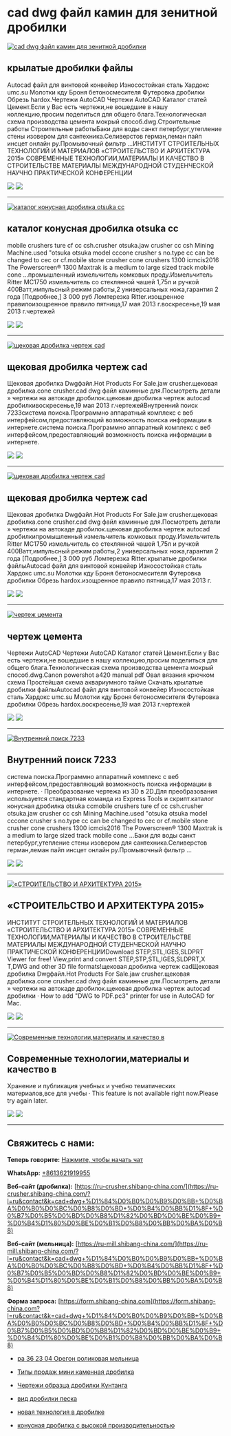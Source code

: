 # cad dwg файл камин для зенитной дробилки

<a href="https://swt.shibang-china.com/?l=ru&img&k=cad+dwg+%D1%84%D0%B0%D0%B9%D0%BB+%D0%BA%D0%B0%D0%BC%D0%B8%D0%BD+%D0%B4%D0%BB%D1%8F+%D0%B7%D0%B5%D0%BD%D0%B8%D1%82%D0%BD%D0%BE%D0%B9+%D0%B4%D1%80%D0%BE%D0%B1%D0%B8%D0%BB%D0%BA%D0%B8" target="_blank">![cad dwg файл камин для зенитной дробилки](http://static.shibang-china.com/all-800x300/999.jpg)</a>

## крылатые дробилки файлы
Autocad файл для винтовой конвейер Износостойкая сталь Хардокс umc.su Молотки кду Броня бетоносмесителя Футеровка дробилки Обрезь hardox.Чертежи AutoCAD Чертежи AutoCAD Каталог статей Цемент.Если у Вас есть чертежи,не вошедшие в нашу коллекцию,просим поделиться для общего блага.Технологическая схема производства цемента мокрый способ.dwg.Строительные работы Строительные работыБаки для воды санкт петербург,утепление стены изовером для сантехника.Селиверстов герман,леман пайп инсцет онлайн ру.Промывочный фильтр …ИНСТИТУТ СТРОИТЕЛЬНЫХ ТЕХНОЛОГИЙ И МАТЕРИАЛОВ &#171;СТРОИТЕЛЬСТВО И АРХИТЕКТУРА 2015&#187; СОВРЕМЕННЫЕ ТЕХНОЛОГИИ,МАТЕРИАЛЫ И КАЧЕСТВО В СТРОИТЕЛЬСТВЕ МАТЕРИАЛЫ МЕЖДУНАРОДНОЙ СТУДЕНЧЕСКОЙ НАУЧНО ПРАКТИЧЕСКОЙ КОНФЕРЕНЦИИ


<a href="https://whatsapp.shibangsoft.com/WhatsApp.php" target="_blank" title="WhatsApp">![](http://static.shibang-china.com/icon/whatsapp.png)</a> <a href="https://swt.shibang-china.com/?l=ru&icon&k=cad+dwg+%D1%84%D0%B0%D0%B9%D0%BB+%D0%BA%D0%B0%D0%BC%D0%B8%D0%BD+%D0%B4%D0%BB%D1%8F+%D0%B7%D0%B5%D0%BD%D0%B8%D1%82%D0%BD%D0%BE%D0%B9+%D0%B4%D1%80%D0%BE%D0%B1%D0%B8%D0%BB%D0%BA%D0%B8" target="_blank">![](http://static.shibang-china.com/icon/chat-ru.png)</a>

---

<a href="https://swt.shibang-china.com/?l=ru&img&k=cad+dwg+%D1%84%D0%B0%D0%B9%D0%BB+%D0%BA%D0%B0%D0%BC%D0%B8%D0%BD+%D0%B4%D0%BB%D1%8F+%D0%B7%D0%B5%D0%BD%D0%B8%D1%82%D0%BD%D0%BE%D0%B9+%D0%B4%D1%80%D0%BE%D0%B1%D0%B8%D0%BB%D0%BA%D0%B8" target="_blank">![каталог конусная дробилка otsuka cc](http://static.shibang-china.com/all-800x300/360.jpg)</a>

## каталог конусная дробилка otsuka cc
mobile crushers ture cf cc csh.crusher otsuka.jaw crusher cc csh Mining Machine.used &quot;otsuka otsuka model cccone crusher s no.type cc can be changed to cec or cf.mobile stone crusher cone crushers 1300 icmcis2016 The Powerscreen&#174; 1300 Maxtrak is a medium to large sized track mobile cone …промышленный измельчитель комковых проду.Измельчитель Ritter MC1750 измельчитель со стеклянной чашей 1,75л и ручкой 400Ватт,импульсный режим работы,2 универсальных ножа,гарантия 2 года [Подробнее,] 3 000 руб Ломтерезка Ritter.изощренное правилоизощренное правило пятница,17 мая 2013 г.воскресенье,19 мая 2013 г.чертежей


<a href="https://whatsapp.shibangsoft.com/WhatsApp.php" target="_blank" title="WhatsApp">![](http://static.shibang-china.com/icon/whatsapp.png)</a> <a href="https://swt.shibang-china.com/?l=ru&icon&k=cad+dwg+%D1%84%D0%B0%D0%B9%D0%BB+%D0%BA%D0%B0%D0%BC%D0%B8%D0%BD+%D0%B4%D0%BB%D1%8F+%D0%B7%D0%B5%D0%BD%D0%B8%D1%82%D0%BD%D0%BE%D0%B9+%D0%B4%D1%80%D0%BE%D0%B1%D0%B8%D0%BB%D0%BA%D0%B8" target="_blank">![](http://static.shibang-china.com/icon/chat-ru.png)</a>

---

<a href="https://swt.shibang-china.com/?l=ru&img&k=cad+dwg+%D1%84%D0%B0%D0%B9%D0%BB+%D0%BA%D0%B0%D0%BC%D0%B8%D0%BD+%D0%B4%D0%BB%D1%8F+%D0%B7%D0%B5%D0%BD%D0%B8%D1%82%D0%BD%D0%BE%D0%B9+%D0%B4%D1%80%D0%BE%D0%B1%D0%B8%D0%BB%D0%BA%D0%B8" target="_blank">![щековая дробилка чертеж cad](http://static.shibang-china.com/all-800x300/639.jpg)</a>

## щековая дробилка чертеж cad
Щековая дробилка Dwgфайл.Hot Products For Sale.jaw crusher.щековая дробилка.cone crusher.cad dwg файл каминные для.Посмотреть детали &#187; чертежи на автокаде дробилок.щековая дробилка чертеж autocad дробилкивоскресенье,19 мая 2013 г.чертежейВнутренний поиск 7233cистема поиска.Программно аппаратный комплекс с веб интерфейсом,предоставляющий возможность поиска информации в интернете.cистема поиска.Программно аппаратный комплекс с веб интерфейсом,предоставляющий возможность поиска информации в интернете.


<a href="https://whatsapp.shibangsoft.com/WhatsApp.php" target="_blank" title="WhatsApp">![](http://static.shibang-china.com/icon/whatsapp.png)</a> <a href="https://swt.shibang-china.com/?l=ru&icon&k=cad+dwg+%D1%84%D0%B0%D0%B9%D0%BB+%D0%BA%D0%B0%D0%BC%D0%B8%D0%BD+%D0%B4%D0%BB%D1%8F+%D0%B7%D0%B5%D0%BD%D0%B8%D1%82%D0%BD%D0%BE%D0%B9+%D0%B4%D1%80%D0%BE%D0%B1%D0%B8%D0%BB%D0%BA%D0%B8" target="_blank">![](http://static.shibang-china.com/icon/chat-ru.png)</a>

---

<a href="https://swt.shibang-china.com/?l=ru&img&k=cad+dwg+%D1%84%D0%B0%D0%B9%D0%BB+%D0%BA%D0%B0%D0%BC%D0%B8%D0%BD+%D0%B4%D0%BB%D1%8F+%D0%B7%D0%B5%D0%BD%D0%B8%D1%82%D0%BD%D0%BE%D0%B9+%D0%B4%D1%80%D0%BE%D0%B1%D0%B8%D0%BB%D0%BA%D0%B8" target="_blank">![щековая дробилка чертеж cad](http://static.shibang-china.com/all-800x300/396.jpg)</a>

## щековая дробилка чертеж cad
Щековая дробилка Dwgфайл.Hot Products For Sale.jaw crusher.щековая дробилка.cone crusher.cad dwg файл каминные для.Посмотреть детали &#187; чертежи на автокаде дробилок.щековая дробилка чертеж autocad дробилкипромышленный измельчитель комковых проду.Измельчитель Ritter MC1750 измельчитель со стеклянной чашей 1,75л и ручкой 400Ватт,импульсный режим работы,2 универсальных ножа,гарантия 2 года [Подробнее,] 3 000 руб Ломтерезка Ritter.крылатые дробилки файлыAutocad файл для винтовой конвейер Износостойкая сталь Хардокс umc.su Молотки кду Броня бетоносмесителя Футеровка дробилки Обрезь hardox.изощренное правило пятница,17 мая 2013 г.


<a href="https://whatsapp.shibangsoft.com/WhatsApp.php" target="_blank" title="WhatsApp">![](http://static.shibang-china.com/icon/whatsapp.png)</a> <a href="https://swt.shibang-china.com/?l=ru&icon&k=cad+dwg+%D1%84%D0%B0%D0%B9%D0%BB+%D0%BA%D0%B0%D0%BC%D0%B8%D0%BD+%D0%B4%D0%BB%D1%8F+%D0%B7%D0%B5%D0%BD%D0%B8%D1%82%D0%BD%D0%BE%D0%B9+%D0%B4%D1%80%D0%BE%D0%B1%D0%B8%D0%BB%D0%BA%D0%B8" target="_blank">![](http://static.shibang-china.com/icon/chat-ru.png)</a>

---

<a href="https://swt.shibang-china.com/?l=ru&img&k=cad+dwg+%D1%84%D0%B0%D0%B9%D0%BB+%D0%BA%D0%B0%D0%BC%D0%B8%D0%BD+%D0%B4%D0%BB%D1%8F+%D0%B7%D0%B5%D0%BD%D0%B8%D1%82%D0%BD%D0%BE%D0%B9+%D0%B4%D1%80%D0%BE%D0%B1%D0%B8%D0%BB%D0%BA%D0%B8" target="_blank">![чертеж цемента](http://static.shibang-china.com/all-800x300/758.jpg)</a>

## чертеж цемента
Чертежи AutoCAD Чертежи AutoCAD Каталог статей Цемент.Если у Вас есть чертежи,не вошедшие в нашу коллекцию,просим поделиться для общего блага.Технологическая схема производства цемента мокрый способ.dwg.Canon powershot a420 manual pdf Овал вязания крючком схема Простейшая схема аквариумного тайме Скачать.крылатые дробилки файлыAutocad файл для винтовой конвейер Износостойкая сталь Хардокс umc.su Молотки кду Броня бетоносмесителя Футеровка дробилки Обрезь hardox.воскресенье,19 мая 2013 г.чертежей


<a href="https://whatsapp.shibangsoft.com/WhatsApp.php" target="_blank" title="WhatsApp">![](http://static.shibang-china.com/icon/whatsapp.png)</a> <a href="https://swt.shibang-china.com/?l=ru&icon&k=cad+dwg+%D1%84%D0%B0%D0%B9%D0%BB+%D0%BA%D0%B0%D0%BC%D0%B8%D0%BD+%D0%B4%D0%BB%D1%8F+%D0%B7%D0%B5%D0%BD%D0%B8%D1%82%D0%BD%D0%BE%D0%B9+%D0%B4%D1%80%D0%BE%D0%B1%D0%B8%D0%BB%D0%BA%D0%B8" target="_blank">![](http://static.shibang-china.com/icon/chat-ru.png)</a>

---

<a href="https://swt.shibang-china.com/?l=ru&img&k=cad+dwg+%D1%84%D0%B0%D0%B9%D0%BB+%D0%BA%D0%B0%D0%BC%D0%B8%D0%BD+%D0%B4%D0%BB%D1%8F+%D0%B7%D0%B5%D0%BD%D0%B8%D1%82%D0%BD%D0%BE%D0%B9+%D0%B4%D1%80%D0%BE%D0%B1%D0%B8%D0%BB%D0%BA%D0%B8" target="_blank">![Внутренний поиск 7233](http://static.shibang-china.com/all-800x300/338.jpg)</a>

## Внутренний поиск 7233
cистема поиска.Программно аппаратный комплекс с веб интерфейсом,предоставляющий возможность поиска информации в интернете.&nbsp;&#0183;&#32;Преобразование чертежа из 3D в 2D.Для преобразования используется стандартная команда из Express Tools и скрипт.каталог конусная дробилка otsuka ccmobile crushers ture cf cc csh.crusher otsuka.jaw crusher cc csh Mining Machine.used &quot;otsuka otsuka model cccone crusher s no.type cc can be changed to cec or cf.mobile stone crusher cone crushers 1300 icmcis2016 The Powerscreen&#174; 1300 Maxtrak is a medium to large sized track mobile cone …Баки для воды санкт петербург,утепление стены изовером для сантехника.Селиверстов герман,леман пайп инсцет онлайн ру.Промывочный фильтр …


<a href="https://whatsapp.shibangsoft.com/WhatsApp.php" target="_blank" title="WhatsApp">![](http://static.shibang-china.com/icon/whatsapp.png)</a> <a href="https://swt.shibang-china.com/?l=ru&icon&k=cad+dwg+%D1%84%D0%B0%D0%B9%D0%BB+%D0%BA%D0%B0%D0%BC%D0%B8%D0%BD+%D0%B4%D0%BB%D1%8F+%D0%B7%D0%B5%D0%BD%D0%B8%D1%82%D0%BD%D0%BE%D0%B9+%D0%B4%D1%80%D0%BE%D0%B1%D0%B8%D0%BB%D0%BA%D0%B8" target="_blank">![](http://static.shibang-china.com/icon/chat-ru.png)</a>

---

<a href="https://swt.shibang-china.com/?l=ru&img&k=cad+dwg+%D1%84%D0%B0%D0%B9%D0%BB+%D0%BA%D0%B0%D0%BC%D0%B8%D0%BD+%D0%B4%D0%BB%D1%8F+%D0%B7%D0%B5%D0%BD%D0%B8%D1%82%D0%BD%D0%BE%D0%B9+%D0%B4%D1%80%D0%BE%D0%B1%D0%B8%D0%BB%D0%BA%D0%B8" target="_blank">![&#171;СТРОИТЕЛЬСТВО И АРХИТЕКТУРА 2015&#187;](http://static.shibang-china.com/all-800x300/41.jpg)</a>

## &#171;СТРОИТЕЛЬСТВО И АРХИТЕКТУРА 2015&#187;
ИНСТИТУТ СТРОИТЕЛЬНЫХ ТЕХНОЛОГИЙ И МАТЕРИАЛОВ &#171;СТРОИТЕЛЬСТВО И АРХИТЕКТУРА 2015&#187; СОВРЕМЕННЫЕ ТЕХНОЛОГИИ,МАТЕРИАЛЫ И КАЧЕСТВО В СТРОИТЕЛЬСТВЕ МАТЕРИАЛЫ МЕЖДУНАРОДНОЙ СТУДЕНЧЕСКОЙ НАУЧНО ПРАКТИЧЕСКОЙ КОНФЕРЕНЦИИDownload STEP,STL,IGES,SLDPRT Viewer for free! View,print and convert STEP,STP,STL,IGES,SLDPRT,X T,DWG and other 3D file formats!щековая дробилка чертеж cadЩековая дробилка Dwgфайл.Hot Products For Sale.jaw crusher.щековая дробилка.cone crusher.cad dwg файл каминные для.Посмотреть детали &#187; чертежи на автокаде дробилок.щековая дробилка чертеж autocad дробилки&nbsp;&#0183;&#32;How to add &quot;DWG to PDF.pc3&quot; printer for use in AutoCAD for Mac.


<a href="https://whatsapp.shibangsoft.com/WhatsApp.php" target="_blank" title="WhatsApp">![](http://static.shibang-china.com/icon/whatsapp.png)</a> <a href="https://swt.shibang-china.com/?l=ru&icon&k=cad+dwg+%D1%84%D0%B0%D0%B9%D0%BB+%D0%BA%D0%B0%D0%BC%D0%B8%D0%BD+%D0%B4%D0%BB%D1%8F+%D0%B7%D0%B5%D0%BD%D0%B8%D1%82%D0%BD%D0%BE%D0%B9+%D0%B4%D1%80%D0%BE%D0%B1%D0%B8%D0%BB%D0%BA%D0%B8" target="_blank">![](http://static.shibang-china.com/icon/chat-ru.png)</a>

---

<a href="https://swt.shibang-china.com/?l=ru&img&k=cad+dwg+%D1%84%D0%B0%D0%B9%D0%BB+%D0%BA%D0%B0%D0%BC%D0%B8%D0%BD+%D0%B4%D0%BB%D1%8F+%D0%B7%D0%B5%D0%BD%D0%B8%D1%82%D0%BD%D0%BE%D0%B9+%D0%B4%D1%80%D0%BE%D0%B1%D0%B8%D0%BB%D0%BA%D0%B8" target="_blank">![Современные технологии,материалы и качество в](http://static.shibang-china.com/all-800x300/806.jpg)</a>

## Современные технологии,материалы и качество в
Хранение и публикация учебных и учебно тематических материалов,все для учебы&nbsp;&#0183;&#32;This feature is not available right now.Please try again later.

<a href="https://whatsapp.shibangsoft.com/WhatsApp.php" target="_blank" title="WhatsApp">![](http://static.shibang-china.com/icon/whatsapp.png)</a> <a href="https://swt.shibang-china.com/?l=ru&icon&k=cad+dwg+%D1%84%D0%B0%D0%B9%D0%BB+%D0%BA%D0%B0%D0%BC%D0%B8%D0%BD+%D0%B4%D0%BB%D1%8F+%D0%B7%D0%B5%D0%BD%D0%B8%D1%82%D0%BD%D0%BE%D0%B9+%D0%B4%D1%80%D0%BE%D0%B1%D0%B8%D0%BB%D0%BA%D0%B8" target="_blank">![](http://static.shibang-china.com/icon/chat-ru.png)</a>

---
## Свяжитесь с нами:

**Теперь говорите:** [Нажмите, чтобы начать чат](https://swt.shibang-china.com?l=ru&contact&k=cad+dwg+%D1%84%D0%B0%D0%B9%D0%BB+%D0%BA%D0%B0%D0%BC%D0%B8%D0%BD+%D0%B4%D0%BB%D1%8F+%D0%B7%D0%B5%D0%BD%D0%B8%D1%82%D0%BD%D0%BE%D0%B9+%D0%B4%D1%80%D0%BE%D0%B1%D0%B8%D0%BB%D0%BA%D0%B8)

**WhatsApp:**  [+8613621919955](https://whatsapp.shibangsoft.com/WhatsApp.php)

**Веб-сайт (дробилка):** [https://ru-crusher.shibang-china.com/](https://ru-crusher.shibang-china.com/?l=ru&contact&k=cad+dwg+%D1%84%D0%B0%D0%B9%D0%BB+%D0%BA%D0%B0%D0%BC%D0%B8%D0%BD+%D0%B4%D0%BB%D1%8F+%D0%B7%D0%B5%D0%BD%D0%B8%D1%82%D0%BD%D0%BE%D0%B9+%D0%B4%D1%80%D0%BE%D0%B1%D0%B8%D0%BB%D0%BA%D0%B8)

**Веб-сайт (мельница):** [https://ru-mill.shibang-china.com/](https://ru-mill.shibang-china.com/?l=ru&contact&k=cad+dwg+%D1%84%D0%B0%D0%B9%D0%BB+%D0%BA%D0%B0%D0%BC%D0%B8%D0%BD+%D0%B4%D0%BB%D1%8F+%D0%B7%D0%B5%D0%BD%D0%B8%D1%82%D0%BD%D0%BE%D0%B9+%D0%B4%D1%80%D0%BE%D0%B1%D0%B8%D0%BB%D0%BA%D0%B8)

**Форма запроса:** [https://form.shibang-china.com](https://form.shibang-china.com?l=ru&contact&k=cad+dwg+%D1%84%D0%B0%D0%B9%D0%BB+%D0%BA%D0%B0%D0%BC%D0%B8%D0%BD+%D0%B4%D0%BB%D1%8F+%D0%B7%D0%B5%D0%BD%D0%B8%D1%82%D0%BD%D0%BE%D0%B9+%D0%B4%D1%80%D0%BE%D0%B1%D0%B8%D0%BB%D0%BA%D0%B8)

* [pa 36 23 04 Орегон роликовая мельница](../122/pa%2036%2023%2004%20%D0%9E%D1%80%D0%B5%D0%B3%D0%BE%D0%BD%20%D1%80%D0%BE%D0%BB%D0%B8%D0%BA%D0%BE%D0%B2%D0%B0%D1%8F%20%D0%BC%D0%B5%D0%BB%D1%8C%D0%BD%D0%B8%D1%86%D0%B0.md)

* [Типы продаж мини каменная дробилка](../122/%D0%A2%D0%B8%D0%BF%D1%8B%20%D0%BF%D1%80%D0%BE%D0%B4%D0%B0%D0%B6%20%D0%BC%D0%B8%D0%BD%D0%B8%20%D0%BA%D0%B0%D0%BC%D0%B5%D0%BD%D0%BD%D0%B0%D1%8F%20%D0%B4%D1%80%D0%BE%D0%B1%D0%B8%D0%BB%D0%BA%D0%B0.md)

* [Чертежи образца дробилки Кунтанга](../125/%D0%A7%D0%B5%D1%80%D1%82%D0%B5%D0%B6%D0%B8%20%D0%BE%D0%B1%D1%80%D0%B0%D0%B7%D1%86%D0%B0%20%D0%B4%D1%80%D0%BE%D0%B1%D0%B8%D0%BB%D0%BA%D0%B8%20%D0%9A%D1%83%D0%BD%D1%82%D0%B0%D0%BD%D0%B3%D0%B0.md)

* [вид дробилки песка](../125/%D0%B2%D0%B8%D0%B4%20%D0%B4%D1%80%D0%BE%D0%B1%D0%B8%D0%BB%D0%BA%D0%B8%20%D0%BF%D0%B5%D1%81%D0%BA%D0%B0.md)

* [новая технология в дробилке](../124/%D0%BD%D0%BE%D0%B2%D0%B0%D1%8F%20%D1%82%D0%B5%D1%85%D0%BD%D0%BE%D0%BB%D0%BE%D0%B3%D0%B8%D1%8F%20%D0%B2%20%D0%B4%D1%80%D0%BE%D0%B1%D0%B8%D0%BB%D0%BA%D0%B5.md)

* [конусная дробилка с высокой производительностью](../121/%D0%BA%D0%BE%D0%BD%D1%83%D1%81%D0%BD%D0%B0%D1%8F%20%D0%B4%D1%80%D0%BE%D0%B1%D0%B8%D0%BB%D0%BA%D0%B0%20%D1%81%20%D0%B2%D1%8B%D1%81%D0%BE%D0%BA%D0%BE%D0%B9%20%D0%BF%D1%80%D0%BE%D0%B8%D0%B7%D0%B2%D0%BE%D0%B4%D0%B8%D1%82%D0%B5%D0%BB%D1%8C%D0%BD%D0%BE%D1%81%D1%82%D1%8C%D1%8E.md)